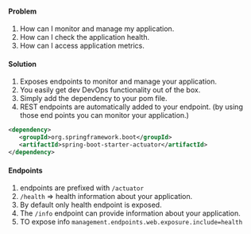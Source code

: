 #### Problem
1. How can I monitor and manage my application.
2. How can I check the application health.
3. How can I access application metrics.

#### Solution
1. Exposes endpoints to monitor and manage your application.
2. You easily get dev DevOps functionality out of the box.
3. Simply add the dependency to your pom file.
4. REST endpoints are automatically added to your endpoint. (by using those end points you can monitor your application.)
```xml
<dependency> 
   <groupId>org.springframework.boot</groupId> 
   <artifactId>spring-boot-starter-actuator</artifactId> 
</dependency>
```
#### Endpoints
1. endpoints are prefixed with `/actuator`
2. `/health` => health information about your application.
3. By default only health endpoint is exposed.
4. The `/info` endpoint can provide information about your application.
5. TO expose info `management.endpoints.web.exposure.include=health`